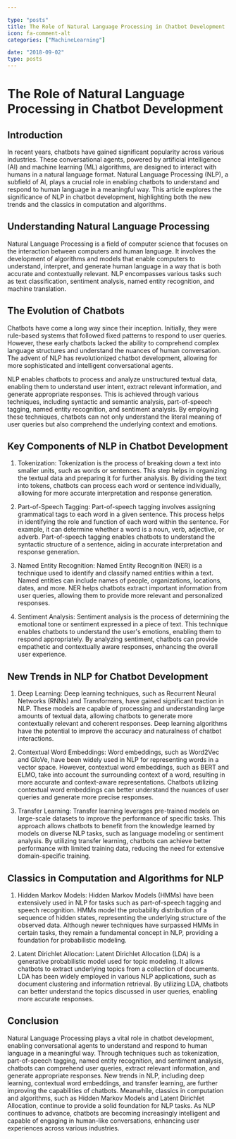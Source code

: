 ```yaml
---

type: "posts"
title: The Role of Natural Language Processing in Chatbot Development
icon: fa-comment-alt
categories: ["MachineLearning"]

date: "2018-09-02"
type: posts
---
```





# The Role of Natural Language Processing in Chatbot Development

## Introduction

In recent years, chatbots have gained significant popularity across various industries. These conversational agents, powered by artificial intelligence (AI) and machine learning (ML) algorithms, are designed to interact with humans in a natural language format. Natural Language Processing (NLP), a subfield of AI, plays a crucial role in enabling chatbots to understand and respond to human language in a meaningful way. This article explores the significance of NLP in chatbot development, highlighting both the new trends and the classics in computation and algorithms.

## Understanding Natural Language Processing

Natural Language Processing is a field of computer science that focuses on the interaction between computers and human language. It involves the development of algorithms and models that enable computers to understand, interpret, and generate human language in a way that is both accurate and contextually relevant. NLP encompasses various tasks such as text classification, sentiment analysis, named entity recognition, and machine translation.

## The Evolution of Chatbots

Chatbots have come a long way since their inception. Initially, they were rule-based systems that followed fixed patterns to respond to user queries. However, these early chatbots lacked the ability to comprehend complex language structures and understand the nuances of human conversation. The advent of NLP has revolutionized chatbot development, allowing for more sophisticated and intelligent conversational agents.

NLP enables chatbots to process and analyze unstructured textual data, enabling them to understand user intent, extract relevant information, and generate appropriate responses. This is achieved through various techniques, including syntactic and semantic analysis, part-of-speech tagging, named entity recognition, and sentiment analysis. By employing these techniques, chatbots can not only understand the literal meaning of user queries but also comprehend the underlying context and emotions.

## Key Components of NLP in Chatbot Development

1. Tokenization: Tokenization is the process of breaking down a text into smaller units, such as words or sentences. This step helps in organizing the textual data and preparing it for further analysis. By dividing the text into tokens, chatbots can process each word or sentence individually, allowing for more accurate interpretation and response generation.

2. Part-of-Speech Tagging: Part-of-speech tagging involves assigning grammatical tags to each word in a given sentence. This process helps in identifying the role and function of each word within the sentence. For example, it can determine whether a word is a noun, verb, adjective, or adverb. Part-of-speech tagging enables chatbots to understand the syntactic structure of a sentence, aiding in accurate interpretation and response generation.

3. Named Entity Recognition: Named Entity Recognition (NER) is a technique used to identify and classify named entities within a text. Named entities can include names of people, organizations, locations, dates, and more. NER helps chatbots extract important information from user queries, allowing them to provide more relevant and personalized responses.

4. Sentiment Analysis: Sentiment analysis is the process of determining the emotional tone or sentiment expressed in a piece of text. This technique enables chatbots to understand the user's emotions, enabling them to respond appropriately. By analyzing sentiment, chatbots can provide empathetic and contextually aware responses, enhancing the overall user experience.

## New Trends in NLP for Chatbot Development

1. Deep Learning: Deep learning techniques, such as Recurrent Neural Networks (RNNs) and Transformers, have gained significant traction in NLP. These models are capable of processing and understanding large amounts of textual data, allowing chatbots to generate more contextually relevant and coherent responses. Deep learning algorithms have the potential to improve the accuracy and naturalness of chatbot interactions.

2. Contextual Word Embeddings: Word embeddings, such as Word2Vec and GloVe, have been widely used in NLP for representing words in a vector space. However, contextual word embeddings, such as BERT and ELMO, take into account the surrounding context of a word, resulting in more accurate and context-aware representations. Chatbots utilizing contextual word embeddings can better understand the nuances of user queries and generate more precise responses.

3. Transfer Learning: Transfer learning leverages pre-trained models on large-scale datasets to improve the performance of specific tasks. This approach allows chatbots to benefit from the knowledge learned by models on diverse NLP tasks, such as language modeling or sentiment analysis. By utilizing transfer learning, chatbots can achieve better performance with limited training data, reducing the need for extensive domain-specific training.

## Classics in Computation and Algorithms for NLP

1. Hidden Markov Models: Hidden Markov Models (HMMs) have been extensively used in NLP for tasks such as part-of-speech tagging and speech recognition. HMMs model the probability distribution of a sequence of hidden states, representing the underlying structure of the observed data. Although newer techniques have surpassed HMMs in certain tasks, they remain a fundamental concept in NLP, providing a foundation for probabilistic modeling.

2. Latent Dirichlet Allocation: Latent Dirichlet Allocation (LDA) is a generative probabilistic model used for topic modeling. It allows chatbots to extract underlying topics from a collection of documents. LDA has been widely employed in various NLP applications, such as document clustering and information retrieval. By utilizing LDA, chatbots can better understand the topics discussed in user queries, enabling more accurate responses.

## Conclusion

Natural Language Processing plays a vital role in chatbot development, enabling conversational agents to understand and respond to human language in a meaningful way. Through techniques such as tokenization, part-of-speech tagging, named entity recognition, and sentiment analysis, chatbots can comprehend user queries, extract relevant information, and generate appropriate responses. New trends in NLP, including deep learning, contextual word embeddings, and transfer learning, are further improving the capabilities of chatbots. Meanwhile, classics in computation and algorithms, such as Hidden Markov Models and Latent Dirichlet Allocation, continue to provide a solid foundation for NLP tasks. As NLP continues to advance, chatbots are becoming increasingly intelligent and capable of engaging in human-like conversations, enhancing user experiences across various industries.